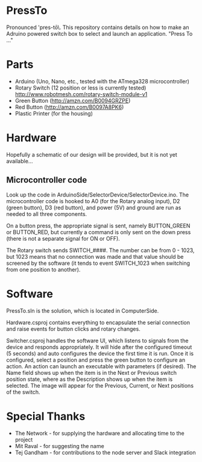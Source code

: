 PressTo
=======

Pronounced \'pres-tō\\. This repository contains details on how to make an Adruino powered switch box to select and launch an application. "Press To ..."

# Parts
* Arduino (Uno, Nano, etc., tested with the ATmega328 microcontroller)
* Rotary Switch (12 position or less is currently tested) http://www.robotmesh.com/rotary-switch-module-v1
* Green Button (http://amzn.com/B0094GRZPE)
* Red Button (http://amzn.com/B0097A8PK6)
* Plastic Printer (for the housing)

# Hardware
Hopefully a schematic of our design will be provided, but it is not yet available...

## Microcontroller code
Look up the code in ArduinoSide/SelectorDevice/SelectorDevice.ino. The microcontroller code is hooked to A0 (for the Rotary analog input), D2 (green button), D3 (red button), and power (5V) and ground are run as needed to all three components. 

On a button press, the appropriate signal is sent, namely BUTTON_GREEN or BUTTON_RED, but currently a command is only sent on the down press (there is not a separate signal for ON or OFF).

The Rotary switch sends SWITCH_####. The number can be from 0 - 1023, but 1023 means that no connection was made and that value should be screened by the software (it tends to event SWITCH_1023 when switching from one position to another).

# Software
PressTo.sln is the solution, which is located in ComputerSide.

Hardware.csproj contains everything to encapsulate the serial connection and raise events for button clicks and rotary changes.

Switcher.csproj handles the software UI, which listens to signals from the device and responds appropriately. It will hide after the configured timeout (5 seconds) and auto configures the device the first time it is run. Once it is configured, select a position and press the green button to configure an action. An action can launch an executable with parameters (if desired). The Name field shows up when the item is in the Next or Previous switch position state, where as the Description shows up when the item is selected. The image will appear for the Previous, Current, or Next positions of the switch.

# Special Thanks
* The Network - for supplying the hardware and allocating time to the project
* Mit Raval - for suggesting the name
* Tej Gandham - for contributions to the node server and Slack integration

